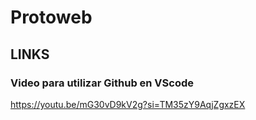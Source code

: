 # Protoweb


## **LINKS**

### **Video para utilizar Github en VScode**

https://youtu.be/mG30vD9kV2g?si=TM35zY9AqjZgxzEX
